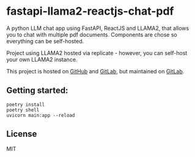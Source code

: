 # fastapi-llama2-reactjs-chat-pdf

A python LLM chat app using FastAPI, ReactJS and LLAMA2, that allows you to chat with multiple pdf documents.
Components are chose so everything can be self-hosted.


Project using LLAMA2 hosted via replicate - however, you can self-host your own LLAMA2 instance.

This project is hosted on [GitHub](https://github.com/pgryko/fastapi-llama2-reactjs-chat-pdf) and [GitLab](https://gitlab.com/pgryko/fastapi-llama2-reactjs-chat-pdf), but maintained on [GitLab](https://gitlab.com/pgryko/fastapi-llama2-reactjs-chat-pdf).

## Getting started:

```shell
poetry install
poetry shell
uvicorn main:app --reload
```

## License
MIT
